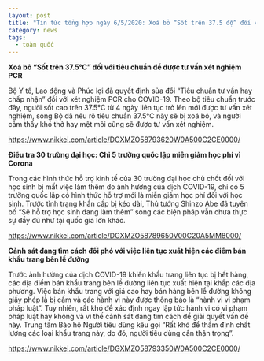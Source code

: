 ```yaml
---
layout: post
title: "Tin tức tổng hợp ngày 6/5/2020: Xoá bỏ “Sốt trên 37.5 độ” đối với tiêu chuẩn để được tư vấn xét nghiệm PCR"
category: news
tags: 
  - toàn quốc
---
```

**Xoá bỏ “Sốt trên 37.5°C” đối với tiêu chuẩn để được tư vấn xét nghiệm PCR**

Bộ Y tế, Lao động và Phúc lợi đã quyết định sửa đổi “Tiêu chuẩn tư vấn hay chấp nhận” đối với xét nghiệm PCR cho COVID-19. Theo bộ tiêu chuẩn trước đây, người sốt cao trên 37.5°C từ 4 ngày liên tục trở lên mới được tư vấn xét nghiệm, song Bộ đã nêu rõ tiêu chuẩn 37.5°C này sẽ bị xoá bỏ, và người cảm thấy khó thở hay mệt mỏi cũng sẽ được tư vấn xét nghiệm.

<https://www.nikkei.com/article/DGXMZO58793620W0A500C2CE0000/>

**Điều tra 30 trường đại học: Chỉ 5 trường quốc lập miễn giảm học phí vì Corona**

Trong các hình thức hỗ trợ kinh tế của 30 trường đại học chủ chốt đối với học sinh bị mất việc làm thêm do ảnh hưởng của dịch COVID-19, chỉ có 5 trường quốc lập có hình thức hỗ trợ mới là miễn giảm học phí đối với học sinh. Trước tình trạng khẩn cấp bị kéo dài, Thủ tướng Shinzo Abe đã tuyên bố “Sẽ hỗ trợ học sinh đang làm thêm” song các biện pháp vẫn chưa thực sự đầy đủ như tại quốc gia lớn khác.

<https://www.nikkei.com/article/DGXMZO58789650V00C20A5MM8000/>

**Cảnh sát đang tìm cách đối phó với việc liên tục xuất hiện các điểm bán khẩu trang bên lề đường** 

Trước ảnh hưởng của dịch COVID-19 khiến khẩu trang liên tục bị hết hàng, các địa điểm bán khẩu trang bên lề đường liên tục xuất hiện tại khắp các địa phương. Việc bán khẩu trang với giá cao hay bán hàng bên lề đường không giấy phép là bị cấm và các hành vi này được thông báo là “hành vi vi phạm pháp luật”. Tuy nhiên, rất khó để xác định ngay lập tức hành vi có vi phạm pháp luật hay không và vì thế cảnh sát đang tìm cách để giải quyết vấn đề này. Trung tâm Bảo hộ Người tiêu dùng kêu gọi “Rất khó để thẩm định chất lượng các loại khẩu trang này, do đó, người tiêu dùng cần thận trọng”.

<https://www.nikkei.com/article/DGXMZO58793350W0A500C2CE0000/>

